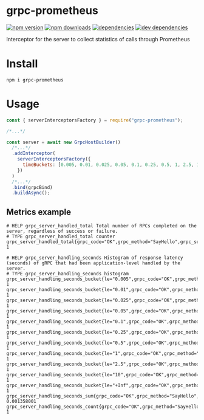 # grpc-prometheus

[![npm version](https://badge.fury.io/js/grpc-prometheus.svg)](https://www.npmjs.com/package/grpc-prometheus)
[![npm downloads](https://img.shields.io/npm/dt/grpc-prometheus.svg)](https://www.npmjs.com/package/grpc-prometheus)
[![dependencies](https://img.shields.io/david/litichevskiydv/grpc-prometheus.svg)](https://www.npmjs.com/package/grpc-prometheus)
[![dev dependencies](https://img.shields.io/david/dev/litichevskiydv/grpc-prometheus.svg)](https://www.npmjs.com/package/grpc-prometheus)

Interceptor for the server to collect statistics of calls through Prometheus

# Install

`npm i grpc-prometheus`

# Usage

```javascript
const { serverInterceptorsFactory } = require("grpc-prometheus");

/*...*/

const server = await new GrpcHostBuilder()
  /*...*/
  .addInterceptor(
    serverInterceptorsFactory({
      timeBuckets: [0.005, 0.01, 0.025, 0.05, 0.1, 0.25, 0.5, 1, 2.5, 10],
    })
  )
  /*...*/
  .bind(grpcBind)
  .buildAsync();
```

## Metrics example

```
# HELP grpc_server_handled_total Total number of RPCs completed on the server, regardless of success or failure.
# TYPE grpc_server_handled_total counter
grpc_server_handled_total{grpc_code="OK",grpc_method="SayHello",grpc_service="v1.Greeter",grpc_type="unary"} 1

# HELP grpc_server_handling_seconds Histogram of response latency (seconds) of gRPC that had been application-level handled by the server.
# TYPE grpc_server_handling_seconds histogram
grpc_server_handling_seconds_bucket{le="0.005",grpc_code="OK",grpc_method="SayHello",grpc_service="v1.Greeter",grpc_type="unary"} 1
grpc_server_handling_seconds_bucket{le="0.01",grpc_code="OK",grpc_method="SayHello",grpc_service="v1.Greeter",grpc_type="unary"} 1
grpc_server_handling_seconds_bucket{le="0.025",grpc_code="OK",grpc_method="SayHello",grpc_service="v1.Greeter",grpc_type="unary"} 1
grpc_server_handling_seconds_bucket{le="0.05",grpc_code="OK",grpc_method="SayHello",grpc_service="v1.Greeter",grpc_type="unary"} 1
grpc_server_handling_seconds_bucket{le="0.1",grpc_code="OK",grpc_method="SayHello",grpc_service="v1.Greeter",grpc_type="unary"} 1
grpc_server_handling_seconds_bucket{le="0.25",grpc_code="OK",grpc_method="SayHello",grpc_service="v1.Greeter",grpc_type="unary"} 1
grpc_server_handling_seconds_bucket{le="0.5",grpc_code="OK",grpc_method="SayHello",grpc_service="v1.Greeter",grpc_type="unary"} 1
grpc_server_handling_seconds_bucket{le="1",grpc_code="OK",grpc_method="SayHello",grpc_service="v1.Greeter",grpc_type="unary"} 1
grpc_server_handling_seconds_bucket{le="2.5",grpc_code="OK",grpc_method="SayHello",grpc_service="v1.Greeter",grpc_type="unary"} 1
grpc_server_handling_seconds_bucket{le="10",grpc_code="OK",grpc_method="SayHello",grpc_service="v1.Greeter",grpc_type="unary"} 1
grpc_server_handling_seconds_bucket{le="+Inf",grpc_code="OK",grpc_method="SayHello",grpc_service="v1.Greeter",grpc_type="unary"} 1
grpc_server_handling_seconds_sum{grpc_code="OK",grpc_method="SayHello",grpc_service="v1.Greeter",grpc_type="unary"} 0.001358001
grpc_server_handling_seconds_count{grpc_code="OK",grpc_method="SayHello",grpc_service="v1.Greeter",grpc_type="unary"} 1
```
